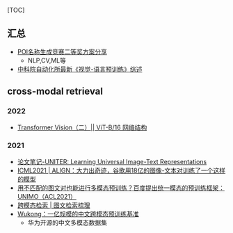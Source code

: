 [TOC]





## 汇总
- [POI名称生成竞赛二等奖方案分享](https://mp.weixin.qq.com/s/b3cvQkGho8e98eXj02zs8w)
  - NLP,CV,ML等
- [中科院自动化所最新《视觉-语言预训练》综述](https://mp.weixin.qq.com/s/niESB3_5_0o2MPy6SvEZyA)


## cross-modal retrieval
### 2022
- [Transformer Vision（二）|| ViT-B/16 网络结构](https://blog.csdn.net/qq_56039091/article/details/124785401)

### 2021
- [论文笔记-UNITER: Learning Universal Image-Text Representations](https://www.jianshu.com/p/457e668715e4)
- [ICML2021 | ALIGN：大力出奇迹，谷歌用18亿的图像-文本对训练了一个这样的模型](https://blog.csdn.net/moxibingdao/article/details/120320356)
- [用不匹配的图文对也能进行多模态预训练？百度提出统一模态的预训练框架：UNIMO（ACL2021）](https://blog.csdn.net/moxibingdao/article/details/122532003)
- [跨模态检索 | 图文检索梳理](https://zhuanlan.zhihu.com/p/392385222)
- [Wukong：一亿规模的中文跨模态预训练基准](https://zhuanlan.zhihu.com/p/551622338)
  - 华为开源的中文多模态数据集